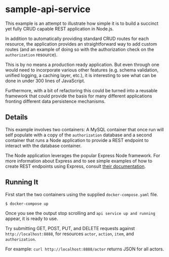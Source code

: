 # sample-api-service

This example is an attempt to illustrate how simple it is to build
a succinct yet fully CRUD capable REST application in Node.js.

In addition to automatically providing standard CRUD routes for each resource, the application
provides an straightforward way to add custom routes (and an example of doing so with the
authorization check on the `authorization` resource).

This is by no means a production ready application. But even through one would need to incorporate various other features
(e.g. schema validation, unified logging, a caching layer, etc.), it is interesting to see 
what can be done in under 300 lines of JavaScript.

Furthermore, with a bit of refactoring this could be turned into a reusable 
framework that could provide the basis for many different applications fronting different
data persistence mechanisms. 

## Details

This example involves two containers:  A MySQL container that once run will self populate with a copy of the `authorization`
database and a second container that runs a Node application to provide a REST endpoint to interact with the database
container.

The Node application leverages the popular Express Node framework. For more information about Express and to see simple
examples of how to create REST endpoints using Express, consult [their documentation](http://expressjs.com/).

## Running It

First start the two containers using the supplied `docker-compose.yaml` file.

```
$ docker-compose up
```

Once you see the output stop scrolling and `api service up and running` appear, it
is ready to use.

Try submitting GET, POST, PUT, and DELETE requests against `http://localhost:8888`,
for resources `actor`, `action`, `item`, and `authorization`.

For example: `curl http://localhost:8888/actor` returns JSON for all actors.

